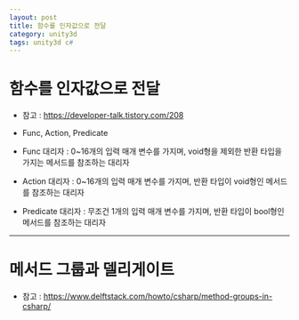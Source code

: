 ```yaml
---
layout: post
title: 함수를 인자값으로 전달
category: unity3d
tags: unity3d c#
---
```


# 함수를 인자값으로 전달

* 참고 : https://developer-talk.tistory.com/208
* Func, Action, Predicate

* Func 대리자 : 0~16개의 입력 매개 변수를 가지며, void형을 제외한 반환 타입을 가지는 메서드를 참조하는 대리자
* Action 대리자 : 0~16개의 입력 매개 변수를 가지며, 반환 타입이 void형인 메서드를 참조하는 대리자
* Predicate 대리자 : 무조건 1개의 입력 매개 변수를 가지며, 반환 타입이 bool형인 메서드를 참조하는 대리자

---

# 메서드 그룹과 델리게이트

* 참고 : https://www.delftstack.com/howto/csharp/method-groups-in-csharp/